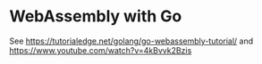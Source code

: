 # WebAssembly with Go

See https://tutorialedge.net/golang/go-webassembly-tutorial/
and https://www.youtube.com/watch?v=4kBvvk2Bzis


